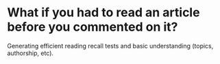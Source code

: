 # What if you had to read an article before you commented on it?
Generating efficient reading recall tests and basic understanding (topics, authorship, etc).


